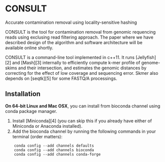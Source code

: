 # CONSULT
Accurate contamination removal using locality-sensitive hashing

CONSULT is the tool for contamination removal from genomic requencing reads using exclusing read filtering approach. The paper where we have described design of the algorithm and software architecture will be available online shortly. <!-- (open access): -->
<!--  - [paper reference and doi][1] -->

CONSULT is a command-line tool implemented in c++11. It runs [Jellyfish][2] and [Mash][3] internally to efficiently compute k-mer profile of genome-skims and their intersection, and estimates the genomic distances by correcting for the effect of low coverage and sequencing error. Skmer also depends on [seqtk][5] for some FASTQ/A processings. 

Installation
------------
**On 64-bit Linux and Mac OSX**, you can install  from bioconda channel using conda package manager. 
1. Install [Miniconda][4] (you can skip this if you already have either of Miniconda or Anaconda installed). 
2. Add the bioconda channel by running the following commands in your terminal (order matters):
```
    conda config --add channels defaults
    conda config --add channels bioconda
    conda config --add channels conda-forge
 
